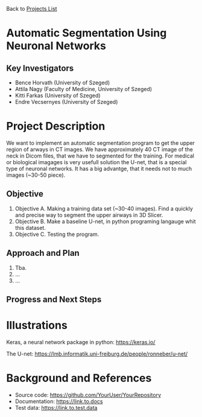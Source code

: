 Back to [Projects List](../../README.md#ProjectsList)

# Automatic Segmentation Using Neuronal Networks

## Key Investigators

- Bence Horvath (University of Szeged)
- Attila Nagy (Faculty of Medicine, University of Szeged)
- Kitti Farkas (University of Szeged)
- Endre Vecsernyes (University of Szeged)


# Project Description

<!-- Add a short paragraph describing the project. -->
We want to implement an automatic segmentation program to get the upper region of arways in CT images. We have approximately 40 CT image of the neck in Dicom files, that we have to segmented for the training. For medical or biological imagages is  very usefull solution the U-net, that is a special type of neuronal networks. It has a big advantge, that it needs not to much images (~30-50 piece).

## Objective

1. Objective A. Making a training data set (~30-40 images). Find a quickly and precise way to segment the upper airways in 3D Slicer.
1. Objective B. Make a baseline U-net, in python programing langauge whit this dataset.
1. Objective C. Testing the program.

## Approach and Plan

1. Tba.
1. ...
1. ...

## Progress and Next Steps

<!--Describe progress and next steps in a few bullet points as you are making progress.-->

# Illustrations
Keras, a neural network package in python:
https://keras.io/

The U-net:
https://lmb.informatik.uni-freiburg.de/people/ronneber/u-net/
<!--Add pictures and links to videos that demonstrate what has been accomplished.-->

<!--![Description of picture](Example2.jpg)-->

<!--![Some more images](Example2.jpg)-->

# Background and References

<!--Use this space for information that may help people better understand your project, like links to papers, source code, or data.-->

- Source code: https://github.com/YourUser/YourRepository
- Documentation: https://link.to.docs
- Test data: https://link.to.test.data

